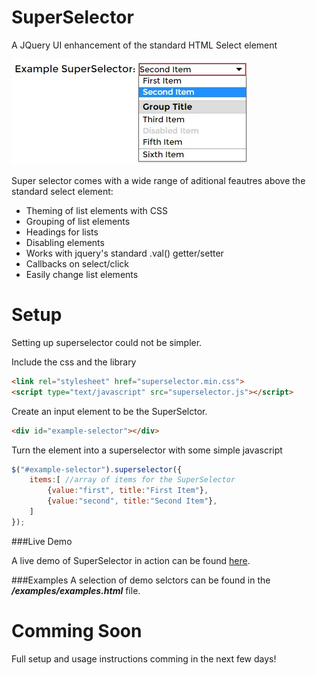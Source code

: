 
SuperSelector
================================

A JQuery UI enhancement of the standard HTML Select element

![Example Super Selector](/examples/example.jpg?raw=true")

Super selector comes with a wide range of aditional feautres above the standard select element:
- Theming of list elements with CSS
- Grouping of list elements
- Headings for lists
- Disabling elements
- Works with jquery's standard .val() getter/setter
- Callbacks on select/click
- Easily change list elements

Setup
================================
Setting up superselector could not be simpler.

Include the css and the library
```html
<link rel="stylesheet" href="superselector.min.css">
<script type="text/javascript" src="superselector.js"></script>
```

Create an input element to be the SuperSelctor.
```html
<div id="example-selector"></div>
```

Turn the element into a superselector with some simple javascript
```js
$("#example-selector").superselector({
	items:[ //array of items for the SuperSelector
		{value:"first", title:"First Item"},
		{value:"second", title:"Second Item"},
	]
});
```

###Live Demo

A live demo of SuperSelector in action can be found [here](http://htmlpreview.github.io/?https://github.com/eventengineering/supertoggle/blob/master/examples/examples.html).

###Examples
A selection of demo selctors can be found in the ***/examples/examples.html*** file.



Comming Soon
================================
Full setup and usage instructions comming in the next few days!